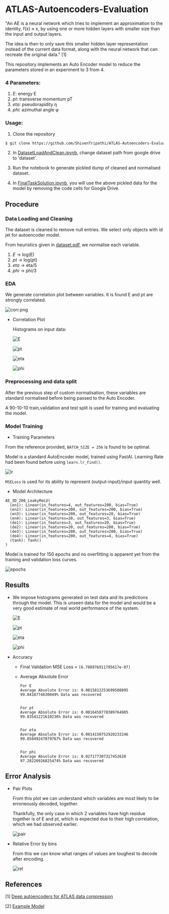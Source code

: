 # ATLAS-Autoencoders-Evaluation

"An AE is a neural network which tries to implement an approximation to the identity, f(x) ≈ x, by using one or more hidden layers with smaller size than the input and output layers. 

The idea is then to only save this smaller hidden layer representation instead of the current data format, along with the neural network that can recreate the original data." [1]

This repository implements an Auto Encoder model to reduce the parameters stored in an experiment to 3 from 4.

### 4 Parameters:

1. *E*: energy E
2. *pt*: transverse momentum pT 
3. *eta*: pseudorapidity η 
4. *phi*: azimuthal angle φ 

### Usage:

1. Clone the repository 

```bash
$ git clone https://github.com/ShivenTripathi/ATLAS-Autoencoders-Evaluation.git
```
2. In [DatasetLoadAndClean.ipynb](DatasetLoadAndClean.ipynb), change dataset path from google drive to 'dataset'.

3. Run the notebook to generate pickled dump of cleaned and normalised dataset.

4. In [FinalTaskSolution.ipynb](FinalTaskSolution.ipynb), you will use the above pickled data for the model by removing the code cells for Google Drive.

## Procedure

### Data Loading and Cleaning

The dataset is cleaned to remove null entries. We select only objects with id jet for autoencoder model. 

From heuristics given in [dataset.pdf](dataset/dataset.pdf), we normalise each variable. 

1. *E* -> log(E)
2. *pt* -> log(pt)
3. *eta* -> eta/5
4. *phi* -> phi/3

### EDA

We generate correlation plot between variables. It is found E and pt are strongly correlated.

![corr.png](plots/inputPlots/corr.png)
* Correlation Plot


    Histograms on input data:

    ![E](plots/inputPlots/fourmomentum_E.png)

    ![pt](plots/inputPlots/fourmomentum_pt.png)

    ![eta](plots/inputPlots/fourmomentum_eta.png)

    ![phi](plots/inputPlots/fourmomentum_phi.png)

### Preprocessing and data split

After the previous step of custom normalisation, these variables are standard normalised before being passed to the Auto Encoder. 

A 90-10-10 train,validation and test split is used for training and evaluating the model.

### Model Training

* Training Parameters

From the reference provided, ```BATCH_SIZE = 256``` is found to be optimal. 

Model is a standard AutoEncoder model, trained using FastAI. Learning Rate had been found before using ```learn.lr_find()```.

![lr](plots/trainingPlots/lossFinder.png)

```MSELoss``` is used for its ability to represent (output-input)/input quantity well.

* Model Architecture

```
AE_3D_200_LeakyReLU(
  (en1): Linear(in_features=4, out_features=200, bias=True)
  (en2): Linear(in_features=200, out_features=200, bias=True)
  (en3): Linear(in_features=200, out_features=20, bias=True)
  (en4): Linear(in_features=20, out_features=3, bias=True)
  (de1): Linear(in_features=3, out_features=20, bias=True)
  (de2): Linear(in_features=20, out_features=200, bias=True)
  (de3): Linear(in_features=200, out_features=200, bias=True)
  (de4): Linear(in_features=200, out_features=4, bias=True)
  (tanh): Tanh()
)
```

Model is trained for 150 epochs and no overfitting is apparent yet from the training and validation loss curves.

![epochs](plots/trainingPlots/lossInTraining.png)

## Results

* We impose histograms generated on test data and its predictions through the model. This is unseen data for the model and would be a very good estimate of real world performance of the system.

    ![E](plots/outputPlots/E.png)

    ![pt](plots/outputPlots/pt.png)

    ![eta](plots/outputPlots/eta.png)

    ![phi](plots/outputPlots/phi.png)

* Accuracy
    * Final Validation MSE Loss = ```[6.708976911795617e-07]```

    * Average Absolute Error

        ```
        For E
        Average Absolute Error is: 0.0015812253699508895
        99.8418774630049% Data was recovered


        For pt
        Average Absolute Error is: 0.0016458778389764905
        99.83541221610236% Data was recovered


        For eta
        Average Absolute Error is: 0.0014150752920233246
        99.85849247079767% Data was recovered


        For phi
        Average Absolute Error is: 0.027177307317452628
        97.28226926825474% Data was recovered
        ```

## Error Analysis

* Pair Plots

    From this plot we can understand which variables are most likely to be erroneously decoded, together. 

    Thankfully, the only case in which 2 variables have high residue together is of E and pt, which is expected due to their high correlation, which we had observed earlier.

    ![pair](plots/outputPlots/residuePairs)

* Relative Error by bins

    From this we can know what ranges of values are toughest to decode after encoding.

    ![rel](plots/outputPlots/relativeerror.png)

## References

[1] [Deep autoencoders for ATLAS data compression](https://hepsoftwarefoundation.org/gsoc/2021/proposal_ATLASCompressionAE.html)

[2] [Example Model](https://github.com/ATLAS-Autoencoders-GSoC-2021/Evaluation-Exercise)

###
